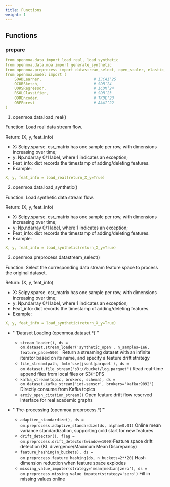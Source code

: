 ```yaml
---
title: Functions
weight: 1
---
```


## Functions
### prepare
```yaml
from openmoa.data import load_real, load_synthetic
from openmoa.data.moa import generate_synthetic
from openmoa.preprocess import datastream_select, open_scaler, elastic_projection, 
from openmoa.model import (
    SOADLearner,                       # IJCAI‘25
    OCURSketch,                        # SDM‘24
    UORSRegressor,                     # ICDM‘24
    RSOLClassifier,                    # SDM‘23
    ODREncoder,                        # TKDE‘23
    ORFForest                          # AAAI‘22
)
```
1. openmoa.data.load_real()

Function: Load real data stream flow.

Return: (X, y, feat_info)
- X: Scipy.sparse. csr_matrix has one sample per row, with dimensions increasing over time;
- y: Np.ndarray 0/1 label, where 1 indicates an exception;
- Feat_info: dict records the timestamp of adding/deleting features.
- Example:
```yaml
X, y, feat_info = load_real(return_X_y=True)
```

2. openmoa.data.load_synthetic()

Function: Load synthetic data stream flow.

Return: (X, y, feat_info)
- X: Scipy.sparse. csr_matrix has one sample per row, with dimensions increasing over time;
- y: Np.ndarray 0/1 label, where 1 indicates an exception;
- Feat_info: dict records the timestamp of adding/deleting features.
- Example:
```yaml
X, y, feat_info = load_synthetic(return_X_y=True)
```

3. openmoa.preprocess datastream_select()

Function: Select the corresponding data stream feature space to process the original dataset.

Return: (X, y, feat_info)
- X: Scipy.sparse. csr_matrix has one sample per row, with dimensions increasing over time;
- y: Np.ndarray 0/1 label, where 1 indicates an exception;
- Feat_info: dict records the timestamp of adding/deleting features.
- Example:
```yaml
X, y, feat_info = load_synthetic(return_X_y=True)
```





- '''Dataset Loading (openmoa.dataset.*)'''
  - ```stream_loader(), ds = om.dataset.stream_loader('synthetic_open', n_samples=1e6, feature_pace=500) ```	Return a streaming dataset with an infinite iterator based on its name, and specify a feature drift strategy
  - ```file_stream(path, fmt='csv|jsonl|parquet'), ds = om.dataset.file_stream('s3://bucket/log.parquet')```	Read real-time append files from local files or S3/HDFS	
  - ```kafka_stream(topic, brokers, schema), ds = om.dataset.kafka_stream('iot-sensor', brokers='kafka:9092')```	Directly consume from Kafka topics	
  - ```arxiv_open_citation_stream()```	Open feature drift flow reserved interface for real academic graphs

- '''Pre-processing (openmoa.preprocess.*)'''
  - ```adaptive_standardize(), ds = om.preprocess.adaptive_standardize(ds, alpha=0.01)```	Online mean variance standardization, supporting cold start for new features	
  - ```drift_detector(), flag = om.preprocess.drift_detector(window=1000)```Feature space drift detection (KL divergence/Maximum Mean Discrepancy)
  - ```feature_hashing(n_buckets), ds = om.preprocess.feature_hashing(ds, n_buckets=2**20)```	Hash dimension reduction when feature space explodes	
  - ```missing_value_imputer(strategy='mean|median|zero'), ds = om.preprocess.missing_value_imputer(strategy='zero')```	Fill in missing values online	


